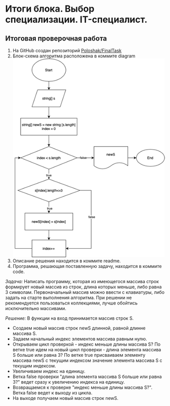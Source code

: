# Итоги блока. Выбор специализации. IT-специалист.
## Итоговая проверочная работа

1. На GitHub создан репозиторий [Poloshak/FinalTask](https://github.com/Poloshak/FinalTask.git)
2. Блок-схема алгоритма расположена в коммите diagram
![Diagram](Final_task_diagram.png)
3. Описание решения находится в коммите readme.
4. Программа, решающая поставленную задачу, находится в коммите code.

*Задача:*
Написать программу, которая из имеющегося массива строк формирует новый массив из строк, длина которых меньше, либо равна 3 символам. Первоначальный массив можно ввести с клавиатуры, либо задать на старте выполнения алгоритма. При решении не рекомендуется пользоваться коллекциями, лучше обойтись исключительно массивами.

*Решение:*
 В функции на вход принимается массив строк S. 
 * Создаем новый массив строк newS длинной, равной длинне массива S. 
 * Задаем начальный индекс элементов массива равным нулю.  
 * Открываем цикл проверкой - индекс меньше длины массива S? По ветке true идем на новый цикл проверки - длина элемента массива S больше или равна 3? По ветке true присваиваем элементу массива newS с текущим индексом значение элемента массива S с текущим индексом. 
 * Увеличиваем индекс на единицу. 
 * Ветка false проверки "длина элемента массива S больше или равна 3?" ведет сразу к увеличению индекса на единицу. 
 * Возвращаемся к проверке "индекс меньше длины массива S?". Ветка false ведет к выходу из цикла. 
 * На выходе получаем новый массив строк newS.